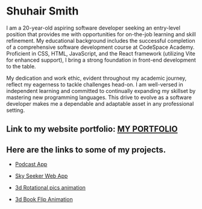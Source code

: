 # Shuhair Smith

I am a 20-year-old aspiring software developer seeking an entry-level position that provides me with opportunities for on-the-job learning and skill refinement.
My educational background includes the successful completion of a comprehensive software development course at CodeSpace Academy. Proficient in CSS, HTML, JavaScript, 
and the React framework (utilizing Vite for enhanced support), I bring a strong foundation in front-end development to the table.

My dedication and work ethic, evident throughout my academic journey, reflect my eagerness to tackle challenges head-on. 
I am well-versed in independent learning and committed to continually expanding my skillset by mastering new programming languages. 
This drive to evolve as a software developer makes me a dependable and adaptable asset in any professional setting.

## Link to my website portfolio: [MY PORTFOLIO](https://smith-website-portfolio.netlify.app/)

## Here are the links to some of my projects.
* [Podcast App](https://pod-hut-kxngzero.netlify.app/)
  
* [Sky Seeker Web App](https://sky-seeker-a2bda1.netlify.app/)
  
* [3d Rotational pics animation](https://github.com/kxngzero329/project_1_css_3d_rotation_effect.git)

* [3d Book Flip Animation](https://github.com/kxngzero329/project_2_3d_book_flip_animation.git)
